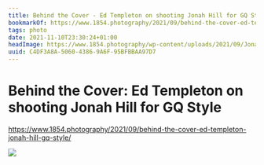 ```yaml
---
title: Behind the Cover - Ed Templeton on shooting Jonah Hill for GQ Style
bookmarkOf: https://www.1854.photography/2021/09/behind-the-cover-ed-templeton-jonah-hill-gq-style/
tags: photo
date: 2021-11-10T23:30:24+01:00
headImage: https://www.1854.photography/wp-content/uploads/2021/09/Jonah-Hill-Ed-Templeton-GQ-Style-1-1200x630.jpeg
uuid: C4DF3A8A-5060-4386-9A6F-95BFBBAA97D7
---
```

# Behind the Cover: Ed Templeton on shooting Jonah Hill for GQ Style

https://www.1854.photography/2021/09/behind-the-cover-ed-templeton-jonah-hill-gq-style/

![](https://www.1854.photography/wp-content/uploads/2021/09/Jonah-Hill-Ed-Templeton-GQ-Style-1-1200x630.jpeg)
